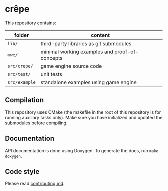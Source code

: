 # crêpe

This repository contains:

|folder|content|
|-|-|
|`lib/`|third-party libraries as git submodules|
|`mwe/`|minimal working examples and proof-of-concepts|
|`src/crepe/`|game engine source code|
|`src/test/`|unit tests|
|`src/example`|standalone examples using game engine|

## Compilation

This repository uses CMake (the makefile in the root of this repository is for
running auxiliary tasks only). Make sure you have initialized and updated the
submodules before compiling.

## Documentation

API documentation is done using Doxygen. To generate the docs, run `make
doxygen`.

## Code style

Please read [contributing.md](./contributing.md).

